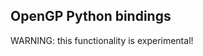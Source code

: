 ## OpenGP Python bindings

WARNING: this functionality is experimental!

<!-- http://www.swig.org/papers/PyTutorial98/PyTutorial98.pdf
swig -python -c++ -o example_wrap.cpp example.i
g++ -c example.cpp
g++ -I/usr/include/python2.7 -c example_wrap.cpp
g++ -lpython -dynamiclib example.o example_wrap.o -o _example.so -->
